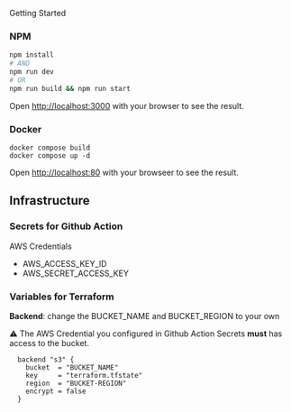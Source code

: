 Getting Started

### NPM

```bash
npm install
# AND
npm run dev
# OR
npm run build && npm run start

```

Open [http://localhost:3000](http://localhost:3000) with your browser to see the result.

### Docker

```shell
docker compose build
docker compose up -d
```

Open [http://localhost:80](http://localhost:80) with your browseer to see the result.

## Infrastructure

### Secrets for Github Action

AWS Credentials

- AWS_ACCESS_KEY_ID
- AWS_SECRET_ACCESS_KEY

### Variables for Terraform

**Backend**: change the BUCKET_NAME and BUCKET_REGION to your own

:warning: The AWS Credential you configured in Github Action Secrets **must** has access to the bucket.

```hcl
  backend "s3" {
    bucket  = "BUCKET_NAME"
    key     = "terraform.tfstate"
    region  = "BUCKET-REGION"
    encrypt = false
  }
```
